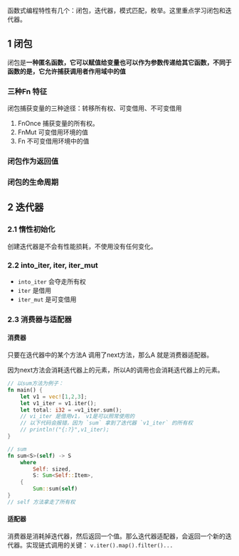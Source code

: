函数式编程特性有几个：闭包，迭代器，模式匹配，枚举。这里重点学习闭包和迭代器。

## 1 闭包

闭包是**一种匿名函数，它可以赋值给变量也可以作为参数传递给其它函数，不同于函数的是，它允许捕获调用者作用域中的值**

### 三种Fn 特征

闭包捕获变量的三种途径：转移所有权、可变借用、不可变借用

1. FnOnce 捕获变量的所有权。
2. FnMut 可变借用环境的值
3. Fn 不可变借用环境中的值

### 闭包作为返回值

### 闭包的生命周期



## 2 迭代器



### 2.1 惰性初始化

创建迭代器是不会有性能损耗，不使用没有任何变化。

### 2.2  into_iter, iter, iter_mut

- `into_iter` 会夺走所有权
- `iter` 是借用
- `iter_mut` 是可变借用

### 2.3 消费器与适配器

#### 消费器

只要在迭代器中的某个方法A 调用了next方法，那么A 就是消费器适配器。

因为next方法会消耗迭代器上的元素，所以A的调用也会消耗迭代器上的元素。

```rust
// 以sum方法为例子：
fn main() {
    let v1 = vec![1,2,3];
    let v1_iter = v1.iter();
    let total: i32 = =v1_iter.sum();
    // vi_iter 是借用v1， v1是可以照常使用的
    // 以下代码会报错，因为 `sum` 拿到了迭代器 `v1_iter` 的所有权
    // println!("{:?}",v1_iter);
}
```

```rust
// sum
fn sum<S>(self) -> S
	where
		Self: sized,
        S: Sum<Self::Item>,
	{
        Sum::sum(self)
}
// self 方法拿走了所有权
```

#### 适配器

消费器是消耗掉迭代器，然后返回一个值。那么迭代器适配器，会返回一个新的迭代器。实现链式调用的关键： `v.iter().map().filter()...`